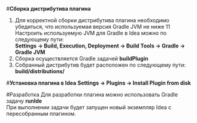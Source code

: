 #**Сборка дистрибутива плагина**
1. Для корректной сборки дистрибутива плагина необходимо убедиться, что используемая версия Gradle JVM не ниже 11\
Настроить используемую JVM для Gradle в Idea можно по следующему пути:\
**Settings -> Build, Execution, Deployment -> Build Tools -> Gradle -> Gradle JVM**
2. Сборка осуществляется Gradle задачей **buildPlugin**
3. Собранный дистрибутив будет расположен по следующему пути: **build/distributions/**

#**Установка плагина в Idea**
**Settings -> Plugins -> Install Plugin from disk**

#Разработка
Для разработки плагина можно использовать Gradle задачу **runIde**\
При выполнении задачи будет запущен новый экземпляр Idea с пересобранным плагином.






